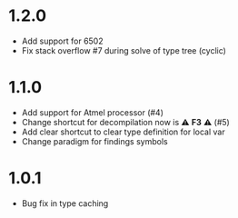 # 1.2.0
* Add support for 6502
* Fix stack overflow #7 during solve of type tree (cyclic)

# 1.1.0
* Add support for Atmel processor (#4)
* Change shortcut for decompilation now is :warning: **F3** :warning: (#5)
* Add clear shortcut to clear type definition for local var
* Change paradigm for findings symbols

# 1.0.1
* Bug fix in type caching